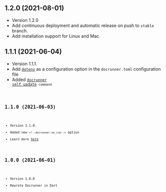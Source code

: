 ## 1.2.0 (2021-08-01)

- Version 1.2.0
- Add continuous deployment and automatic release on push to `stable` branch.
- Add installation support for Linux and Mac.

## 1.1.1 (2021-06-04)

- Version 1.1.1.
- Add <code>[dotenv](https://docrunner-cli.web.app/docs/configuration#dotenv)</code> 
as a configuration option in the `docrunner.toml` configuration file
- Added <code>[docrunner self update](https://docrunner-cli.web.app/docs/getting-started#updating)<code> command

## 1.1.0 (2021-06-03)

- Version 1.1.0.
- Added new `<!--docrunner.no_run-->` option
- Learn more [here](https://docrunner-cli.web.app/docs/comments#list-of-parsed-comments)

## 1.0.0 (2021-06-01)

- Version 1.0.0
- Rewrote Docrunner in Dart
